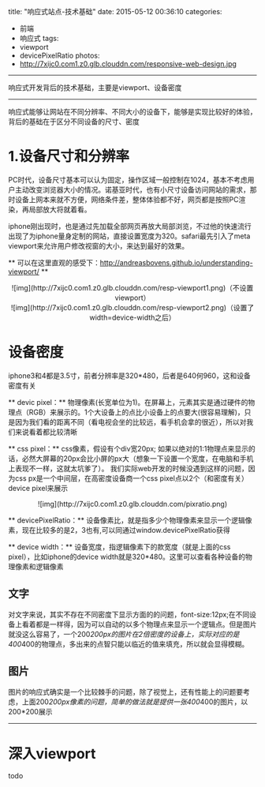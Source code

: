 title: "响应式站点-技术基础"
date: 2015-05-12 00:36:10
categories: 
- 前端
- 响应式
tags: 
- viewport
- devicePixelRatio
photos:
- http://7xijc0.com1.z0.glb.clouddn.com/responsive-web-design.jpg
---

响应式开发背后的技术基础，主要是viewport、设备密度
<!--more-->
- - -
响应式能够让网站在不同分辨率、不同大小的设备下，能够是实现比较好的体验，背后的基础在于区分不同设备的尺寸、密度

# 1.设备尺寸和分辨率
PC时代，设备尺寸基本可以认为固定，操作区域一般控制在1024，基本不考虑用户主动改变浏览器大小的情况。诺基亚时代，也有小尺寸设备访问网站的需求，那时设备上网本来就不方便，网络条件差，整体体验都不好，网页都是按照PC渲染，再局部放大将就着看。

iphone刚出现时，也是通过先加载全部网页再放大局部浏览，不过他的快速流行出现了为iphone量身定制的网站，直接设置宽度为320。safari最先引入了meta viewport来允许用户修改视窗的大小，来达到最好的效果。

** 可以在这里直观的感受下：http://andreasbovens.github.io/understanding-viewport/ **
       
  <center>![img](http://7xijc0.com1.z0.glb.clouddn.com/resp-viewport1.png)（不设置viewport）</center>
    
  <center>![img](http://7xijc0.com1.z0.glb.clouddn.com/resp-viewport2.png)（设置了width=device-width之后）</center>

# 设备密度
iphone3和4都是3.5寸，前者分辨率是320*480，后者是640何960，这和设备密度有关

** devic pixel：** 物理像素(长宽单位为1)。在屏幕上，元素其实是通过硬件的物理点（RGB）来展示的。1个大设备上的点比小设备上的点要大(很容易理解)，只是因为我们看的距离不同（看电视会坐的比较远，看手机会拿的很近），所以对我们来说看着都比较清晰

** css pixel：** css像素，假设有个div宽20px; 如果以绝对的1:1物理点来显示的话，必然大屏幕的20px会比小屏的px大（想象一下设置一个宽度，在电脑和手机上表现不一样，这就太坑爹了）。 我们实际web开发的时候没遇到这样的问题，因为css px是一个中间层，在高密度设备商一个css pixel点以2个（和密度有关）device pixel来展示

<center>![img](http://7xijc0.com1.z0.glb.clouddn.com/pixratio.png)</center>

** devicePixelRatio：** 设备像素比，就是指多少个物理像素来显示一个逻辑像素，现在比较多的是2，3也有,可以同通过window.devicePixelRatio获得

** device width：** 设备宽度，指逻辑像素下的款宽度（就是上面的css pixel），比如iphone的device width就是320*480。这里可以查看各种设备的物理像素和逻辑像素

## 文字
对文字来说，其实不存在不同密度下显示方面的的问题，font-size:12px;在不同设备上看着都是一样得，因为可以自动的以多个物理点来显示一个逻辑点。但是图片就没这么容易了，一个200*200px的图片在2倍密度的设备上，实际对应的是400*400的物理点，多出来的点智只能以临近的值来填充，所以就会显得模糊。

## 图片
图片的响应式确实是一个比较棘手的问题，除了视觉上，还有性能上的问题要考虑，上面200*200px像素的问题，简单的做法就是提供一张400*400的图片，以200*200展示

- - -

# 深入viewport

todo